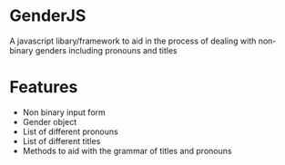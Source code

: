 # GenderJS
A javascript libary/framework to aid in the process of dealing with non-binary genders including pronouns and titles

# Features

 - Non binary input form
 - Gender object
 - List of different pronouns
 - List of different titles
 - Methods to aid with the grammar of titles and pronouns
